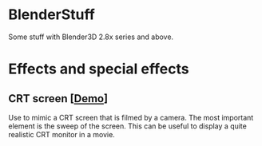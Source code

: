 # BlenderStuff
Some stuff with Blender3D 2.8x series and above.

# Effects and special effects
## CRT screen [[Demo](https://vimeo.com/447801413)]
Use to mimic a CRT screen  that is filmed by a camera. The most important element is the sweep of the screen. This can be useful to display a quite realistic CRT monitor in a movie.
